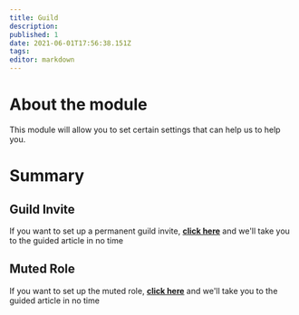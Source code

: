 ```yaml
---
title: Guild
description:
published: 1
date: 2021-06-01T17:56:38.151Z
tags:
editor: markdown
---
```


# About the module

This module will allow you to set certain settings that can help us to help you.

# Summary

## Guild Invite

If you want to set up a permanent guild invite, **[click here](/en/modules/guild/invite)** and we'll take you to the guided article in no time

## Muted Role

If you want to set up the muted role, **[click here](/en/modules/guild/muted)** and we'll take you to the guided article in no time
